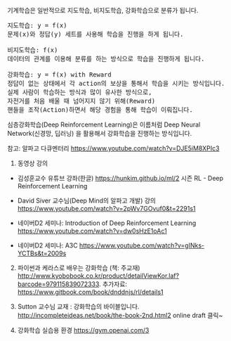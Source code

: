 기계학습은 일반적으로 지도학습, 비지도학습, 강화학습으로 분류가 됩니다.

<pre>
지도학습: y = f(x)
문제(x)와 정답(y) 세트를 사용해 학습을 진행을 하게 됩니다.

비지도학습: f(x) 
데이터의 관계를 이용해 분류를 하는 방식으로 학습을 진행하게 됩니다.

강화학습: y = f(x) with Reward 
정답이 없는 상태에서 각 action의 보상을 통해서 학습을 시키는 방식입니다.
실제 사람이 학습하는 방식과 많이 유사한 방식으로, 
자전거를 처음 배울 때 넘어지지 않기 위해(Reward) 
핸들을 조작(Action)하면서 해당 경험을 통해 학습이 이뤄집니다.
</pre>

심층강화학습(Deep Reinforcement Learning)은 이름처럼 Deep Neural Network(신경망, 딥러닝) 을 활용해서
강화학습을 진행하는 방식입니다.

참고: 알파고 다큐멘터리 
  https://www.youtube.com/watch?v=DJE5iM8XPIc3

1) 동영상 강의
* 김성훈교수 유튜브 강좌(한글) 
  https://hunkim.github.io/ml/2 시즌 RL - Deep Reinforcement Learning 

* David Siver 교수님(Deep Mind의 알파고 개발) 강의
  https://www.youtube.com/watch?v=2pWv7GOvuf0&t=2291s1

* 네이버D2 세미나: Introduction of Deep Reinforcement Learning
  https://www.youtube.com/watch?v=dw0sHzE1oAc1

* 네이버D2 세미나: A3C
  https://www.youtube.com/watch?v=gINks-YCTBs&t=2009s

2) 파이썬과 케라스로 배우는 강화학습 (책: 주교재)
  http://www.kyobobook.co.kr/product/detailViewKor.laf?barcode=979115839072333. 
  추가자료: https://www.gitbook.com/book/dnddnjs/rl/details1

3) Sutton 교수님 교재 : 강화학습의 바이블입니다.
  http://incompleteideas.net/book/the-book-2nd.html2
  online draft 클릭~

4) 강화학습 실습용 환경
  https://gym.openai.com/3
